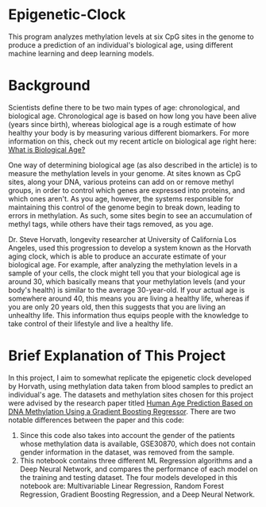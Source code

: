 # Epigenetic-Clock
This program analyzes methylation levels at six CpG sites in the genome to produce a prediction of an individual's biological age, using different machine learning and deep learning models.
# Background
Scientists define there to be two main types of age: chronological, and biological age. Chronological age is based on how long you have been alive (years since birth), whereas biological age is a rough estimate of how healthy your body is by measuring various different biomarkers. For more information on this, check out my recent article on biological age right here: [What is Biological Age?](https://medium.com/biotein/what-is-biological-age-383692f53e60)

One way of determining biological age (as also described in the article) is to measure the methylation levels in your genome. At sites known as CpG sites, along your DNA, various proteins can add on or remove methyl groups, in order to control which genes are expressed into proteins, and which ones aren't. As you age, however, the systems responsible for maintaining this control of the genome begin to break down, leading to errors in methylation. As such, some sites begin to see an accumulation of methyl tags, while others have their tags removed, as you age.

Dr. Steve Horvath, longevity researcher at University of California Los Angeles, used this progression to develop a system known as the Horvath aging clock, which is able to produce an accurate estimate of your biological age. For example, after analyzing the methylation levels in a sample of your cells, the clock might tell you that your biological age is around 30, which basically means that your methylation levels (and your body's health) is similar to the average 30-year-old. If your actual age is somewhere around 40, this means you are living a healthy life, whereas if you are only 20 years old, then this suggests that you are living an unhealthy life. This information thus equips people with the knowledge to take control of their lifestyle and live a healthy life.

# Brief Explanation of This Project
In this project, I aim to somewhat replicate the epigenetic clock developed by Horvath, using methylation data taken from blood samples to predict an individual's age. The datasets and methylation sites chosen for this project were advised by the research paper titled [Human Age Prediction Based on DNA Methylation Using a Gradient Boosting Regressor](https://doi.org/10.3390/genes9090424). There are two notable differences between the paper and this code:
1. Since this code also takes into account the gender of the patients whose methylation data is available, GSE30870, which does not contain gender information in the dataset, was removed from the sample.
2. This notebook contains three different ML Regression algorithms and a Deep Neural Network, and compares the performance of each model on the training and testing dataset. The four models developed in this notebook are: Multivariable Linear Regression, Random Forest Regression, Gradient Boosting Regression, and a Deep Neural Network.
